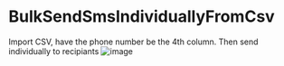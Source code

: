 # BulkSendSmsIndividuallyFromCsv
Import CSV, have the phone number be the 4th column. Then send individually to recipiants
![image](https://user-images.githubusercontent.com/19883817/203484319-ed7a8d01-2683-4971-9fc4-eb5628c0fec9.png)

